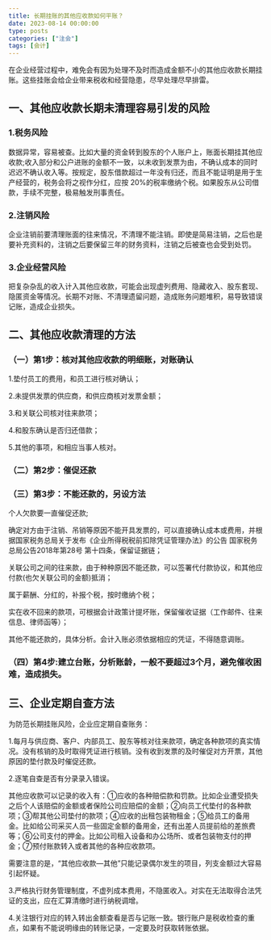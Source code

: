 ```yaml
---
title: 长期挂账的其他应收款如何平账？
date: 2023-08-14 00:00:00
type: posts
categories: ["注会"]
tags: [会计]
---
```

在企业经营过程中，难免会有因为处理不及时而造成金额不小的其他应收款长期挂账。这些挂账会给企业带来税收和经营隐患，尽早处理尽早排雷。

## 一、其他应收款长期未清理容易引发的风险

### 1.税务风险

数据异常，容易被查。比如大量的资金转到股东的个人账户上，账面长期挂其他应收款;收入部分和公户进账的金额不一致，以未收到发票为由，不确认成本的同时迟迟不确认收入等。按规定，股东借款超过一年没有归还，而且不能证明是用于生产经营的，税务会将之视作分红，应按 20%的税率缴纳个税。如果股东从公司借款，手续不完整，极易触发刑事责任。

### 2.注销风险

企业注销前要清理账面的往来情况，不清理不能注销。即使是简易注销，之后也是要补充资料的，注销之后要保留三年的财务资料，注销之后被查也会受到处罚。

### 3.企业经营风险

把复杂杂乱的收入计入其他应收款，可能会出现虚列费用、隐藏收入、股东套现、隐匿资金等情况。长期不对账、不清理遗留问题，造成账务问题堆积，易导致错误记账，造成企业损失。

## 二、其他应收款清理的方法

### （一）第1步：核对其他应收款的明细账，对账确认

1.垫付员工的费用，和员工进行核对确认；

2.未提供发票的供应商，和供应商核对发票金额；

3.和关联公司核对往来款项；

4.和股东确认是否归还借款；

5.其他的事项，和相应当事人核对。

### （二）第2步：催促还款

### （三）第3步：不能还款的，另设方法

个人欠款要一直催促还款;

确定对方由于注销、吊销等原因不能开具发票的，可以直接确认成本或费用，并根据国家税务总局关于发布《企业所得税税前扣除凭证管理办法》的公告  国家税务总局公告2018年第28号 第十四条，保留证据链；

关联公司之间的往来款，由于种种原因不能还款，可以签署代付款协议，和其他应付款(也欠关联公司的金额)抵消；

属于薪酬、分红的，补报个税，按时缴纳个税；

实在收不回来的款项，可根据会计政策计提坏账，保留催收证据（工作邮件、往来信息、律师函等）；

其他不能还款的，具体分析。会计入账必须依据相应的凭证，不得随意调账。

### （四）第4步:建立台账，分析账龄，一般不要超过3个月，避免催收困难，造成损失。

## 三、企业定期自查方法

为防范长期挂账风险，企业应定期自查账务：

1.每月与供应商、客户、内部员工、股东等核对往来款项，确定各种款项的真实情况。没有核销的及时取得凭证进行核销。没有收到发票的及时催促对方开票，其他原因的垫付款及时催促还款。

2.逐笔自查是否有分录录入错误。

其他应收款可以记录的收入有：①应收的各种赔偿款和罚款。比如企业遭受损失之后个人该赔偿的金额或者保险公司应赔偿的金额；②向员工代垫付的各种款项；③帮其他公司垫付的款项；④应收的出租包装物租金；⑤给员工的备用金。比如给公司采买人员一些固定金额的备用金，还有出差人员提前给的差旅费等；⑥公司支付的押金。比如公司租入设备和办公场所、或者包装物支付的押金；⑦预付账款转入或者其他的各种应收款项。

需要注意的是，“其他应收款—其他”只能记录偶尔发生的项目，列支金额过大容易引起怀疑。

3.严格执行财务管理制度，不虚列成本费用，不隐匿收入。对实在无法取得合法凭证的支出，应在汇算清缴时进行纳税调增。

4.关注银行对应的转入转出金额查看是否与记账一致。银行账户是税收检查的重点，如果有不能说明缘由的转账记录，一定要及时获取转账依据。